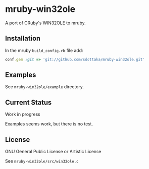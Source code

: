 mruby-win32ole
==============

A port of CRuby's WIN32OLE to mruby.

## Installation

In the mruby `build_config.rb` file add:

```ruby
conf.gem :git => 'git://github.com/sdottaka/mruby-win32ole.git'
```

## Examples

See `mruby-win32ole/example` directory.

## Current Status

Work in progress

Examples seems work, but there is no test.

## License

GNU General Public License or Artistic License

See `mruby-win32ole/src/win32ole.c`
